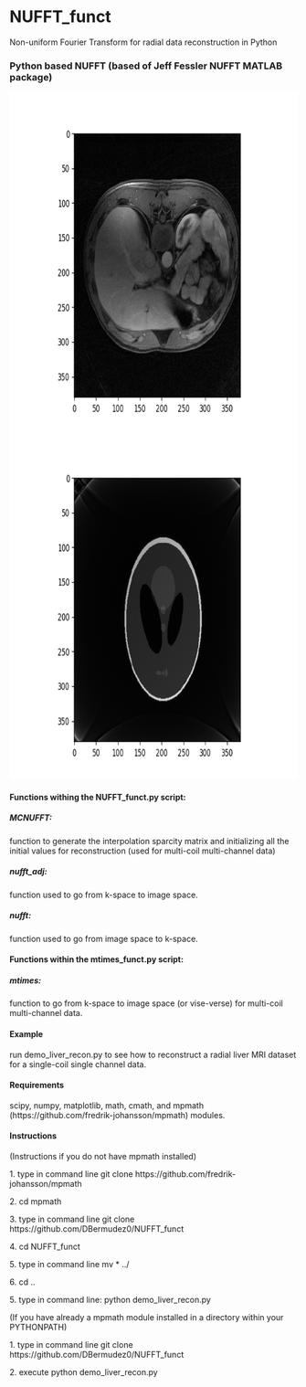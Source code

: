 # NUFFT_funct
Non-uniform Fourier Transform for radial data reconstruction in Python
<h3> Python based NUFFT (based of Jeff Fessler NUFFT MATLAB package)</h3>
  <img src ="Full_sampled_liver_recon.png" width="800" height="600" />
  
  <img src="Full_sampled(phantom).png" width="800" height="600" />


<h4> Functions withing the NUFFT_funct.py script: </h4>
<h5> MCNUFFT:</h5> function to generate the interpolation sparcity matrix and initializing all the initial values for reconstruction (used for multi-coil multi-channel data)
<h5> nufft_adj:</h5> function used to go from k-space to image space.
<h5> nufft:</h5> function used to go from image space to k-space.

<h4> Functions within the mtimes_funct.py script: </h4>
<h5> mtimes:</h5> function to go from k-space to image space (or vise-verse) for multi-coil multi-channel data.

<h4> Example </h4>
run demo_liver_recon.py to see how to reconstruct a radial liver MRI dataset for a single-coil single channel data.

<h4> Requirements </h4>
scipy, numpy, matplotlib, math, cmath, and mpmath (https://github.com/fredrik-johansson/mpmath) modules.

<h4> Instructions </h4>

(Instructions if you do not have mpmath installed)
<p> 1. type in command line git clone https://github.com/fredrik-johansson/mpmath </p>
<p> 2. cd mpmath </p>
<p> 3. type in command line git clone https://github.com/DBermudez0/NUFFT_funct </p>
<p> 4. cd NUFFT_funct </p>
<p> 5. type in command line mv * ../ </p>
<p> 6. cd .. </p>
<p> 5. type in command line: python demo_liver_recon.py </p>

(If you have already a mpmath module installed in a directory within your PYTHONPATH)
<p> 1. type in command line git clone https://github.com/DBermudez0/NUFFT_funct </p>
<p> 2. execute python demo_liver_recon.py </p>
